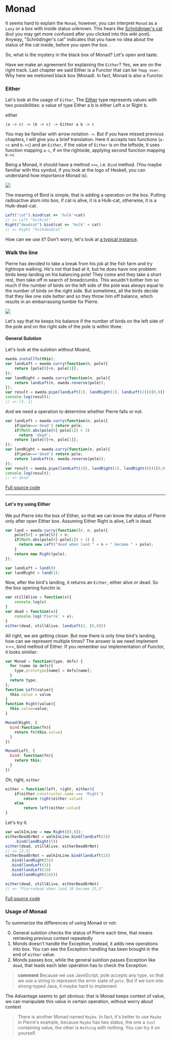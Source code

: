 # Monad

It seems hard to explain the `Monad`, however, you can interpret `Monad` as a `Lazy` or a box with inside status unknown. This hears like [Schrödinger's cat](http://en.wikipedia.org/wiki/Schr%C3%B6dinger%27s_cat) (but you may get more confused after you clicked into this wiki post). Anyway, "Schrödinger's cat" indicates that you have no idea about the status of the cat inside, before you open the box.
.

So, what is the mystery in the black box of Monad? Let's open and taste.

Have we make an agreement for explaining the `Either`? Yes, we are on the right track. Last chapter we said Either is a Functor that can be `fmap over`. Why here we metioned black box (Monad). In fact, Monad is also a Functor.


### Either

Let's look at the usage of `Either`, The [Either](http://hackage.haskell.org/package/base-4.7.0.0/docs/Data-Either.html#t:Either) type represents values with two possibilities: a value of type Either a b is either Left a or Right b.

either
```
(a -> c) -> (b -> c) -> Either a b -> c
```

You may be familiar with arrow notation `->`. But if you have missed previous chapters, I will give you a brief translation. Here it accepts two functions (`a->c` and `b->c`) and an `Either`, if the value of `Either` is on the leftside, it uses function mapping `a-c`, if on the rightside, applying second function mapping `b->c` 

Being a Monad, it should have a method `>>=`, i.e. `Bind` method. (You maybe familiar with this symbol, if you look at the logo of Heskell, you can understand how importance Monad is).

![](http://www.haskell.org/wikistatic/haskellwiki_logo.png)

The meaning of Bind is simple, that is adding a operation on the box. Putting radioactive atom into box, if cat is alive, it is a Hulk-cat, otherwise, it is a Hulk-dead-cat.


```js
Left("cat").bind(cat => 'hulk'+cat)
// => Left "hulkcat"
Right("deadcat").bind(cat => 'hulk' + cat)
// => Right "hulkdeadcat"
```

How can we use it? Don't worry, let's look at [a typical instance](http://learnyouahaskell.com/a-fistful-of-monads#walk-the-line).

### Walk the line

Pierre has decided to take a break from his job at the fish farm and try tightrope walking. He's not that bad at it, but he does have one problem: birds keep landing on his balancing pole! They come and they take a short rest, then take off in search of breadcrumbs. This wouldn't bother him so much if the number of birds on the left side of the pole was always equal to the number of birds on the right side. But sometimes, all the birds decide that they like one side better and so they throw him off balance, which results in an embarrassing tumble for Pierre.

![](http://learnyouahaskell-zh-tw.csie.org/img/pierre.png)

Let's say that he keeps his balance if the number of birds on the left side of the pole and on the right side of the pole is within three. 

#### General Sulotion
Let's look at the sulotion without Moand, 
```js
eweda.installTo(this);
var landLeft = eweda.curry(function(n, pole){
    return [pole[0]+n, pole[1]];
});
var landRight = eweda.curry(function(n, pole){
    return landLeft(n, eweda.reverse(pole));
});
var result = eweda.pipe(landLeft(1), landRight(1), landLeft(2))([0,0]);
console.log(result);
// => [3, 1]
```

And we need a operation to determine whether Pierre falls or not.

```js
var landLeft = eweda.curry(function(n, pole){
    if(pole==='dead') return pole;
    if(Math.abs(pole[0]-pole[1]) > 3)
      return 'dead';
    return [pole[0]+n, pole[1]];
});
var landRight = eweda.curry(function(n, pole){
    if(pole==='dead') return pole;
    return landLeft(n, eweda.reverse(pole));
});
var result = eweda.pipe(landLeft(10), landRight(1), landRight(8))([0,0]);
console.log(result);
// => dead
```

[Full source code](http://jsbin.com/pozim/8/watch?js,console,output)

------
#### Let's try using Either

We put Pierre into the box of Either, so that we can know the status of Pierre only after open Either box. Assuming Either Right is alive, Left is dead.

```js
var land = eweda.curry(function(lr, n, pole){
    pole[lr] = pole[lr] + n;
    if(Math.abs(pole[0]-pole[1]) > 3) {
      return new Left("dead when land " + n + " became " + pole);
    }
    return new Right(pole);
});

var landLeft = land(0)
var landRight = land(1);
```
Now, after the bird's landing, it returns an `Either`, either alive or dead. So the box opening functin is:
```js
var stillAlive = function(x){
    console.log(x)
}
var dead = function(x){
    console.log('Pierre' + x);
}
either(dead, stillAlive, landLeft(2, [0,0]))
```

All right, we are getting closer. But now there is only time bird's landing, how can we represent multiple times? The answer is we need implement >>=, bind method of Either. If you remember our implementation of Functor, it looks similiar:

```js
var Monad = function(type, defs) {
  for (name in defs){
    type.prototype[name] = defs[name];
  }
  return type;
};
function Left(value){
  this.value = value
}
function Right(value){
  this.value=value;
}

Monad(Right, {
  bind:function(fn){
    return fn(this.value)
  }
})

Monad(Left, {
  bind: function(fn){
    return this;
  }
})

```

Oh, right, `either`
```js
either = function(left, right, either){
    if(either.constructor.name === 'Right')
        return right(either.value)
    else
        return left(either.value)
}
```
Let's try it.

```js
var walkInLine = new Right([0,0]);
eitherDeadOrNot = walkInLine.bind(landLeft(2))
    .bind(landRight(5))
either(dead, stillAlive, eitherDeadOrNot)
// => [2,5]
eitherDeadOrNot = walkInLine.bind(landLeft(2))
  .bind(landRight(5))
  .bind(landLeft(3))
  .bind(landLeft(10)
  .bind(landRight(10)))

either(dead, stillAlive, eitherDeadOrNot)
// => "Pierredead when land 10 became 15,5"
```
[Full source code](http://jsbin.com/giyig/3/watch)

### Usage of Monad

To summerize the differences of using Monad or not:

0. General sulotion checks the status of Pierre each time, that means retrieving previous context repeatedly
0. Monds doesn't handle the Exception, instead, it adds new operations into box. You can see the Exception handling has been brought in the end of `either` value.
0. Monds passes box, while the general sulotion passes Exception like `dead`, that leads each later operation has to check the Exception.

> **comment** Because we use JaveScript, pole accepts any type, so that we use a string to represent the error state of `pole`. But if we turn into strong-typed Java, it maybe hard to implement.

The Advantage seems to get obvious: that is Monad keeps context of value, we can manipulate this value in certain operation, without worry about context

> There is another Monad named `Maybe`. In fact, it's better to use `Maybe` in Pierre's example, because `Maybe` has two status, the one a `Just` containing value, the other is `Nothing` with nothing. You can try it on yourself.
